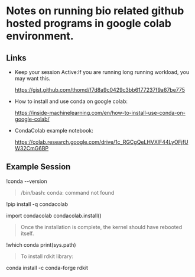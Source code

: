 # Notes on running bio related github hosted programs in google colab environment.

## Links

* Keep your session Active:If you are running long running workload, you may want this.

    https://gist.github.com/thomd/f7d8a9c0429c3bb6177237f9a67be775

* How to install and use conda on google colab:

    https://inside-machinelearning.com/en/how-to-install-use-conda-on-google-colab/

* CondaColab example notebook: 

    https://colab.research.google.com/drive/1c_RGCgQeLHVXlF44LyOFjfUW32CmG6BP

## Example Session


  !conda --version

  > /bin/bash: conda: command not found

  !pip install -q condacolab

  import condacolab
  condacolab.install()

  > Once the installation is complete, the kernel should have rebooted itself.

  !which conda
  print(sys.path)

  > To install rdkit library:

  conda install -c conda-forge rdkit
